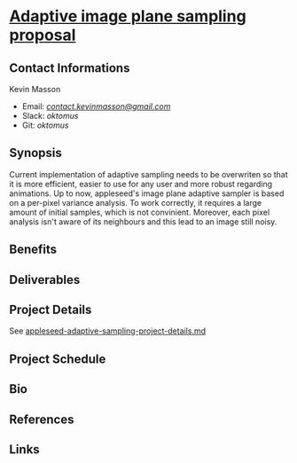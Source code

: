 # [Adaptive image plane sampling proposal](appleseed-adaptive-sampling-project.md)

## Contact Informations 

Kevin Masson
- Email: *[contact.kevinmasson@gmail.com](contact.kevinmasson@gmail.com)*
- Slack: *oktomus*
- Git: *oktomus*

## Synopsis

Current implementation of adaptive sampling needs to be overwriten so that it is more efficient, easier to use for any user and more robust regarding animations. Up to now, appleseed's image plane adaptive sampler is based on a per-pixel variance analysis. To work correctly, it requires a large amount of initial samples, which is not convinient. Moreover, each pixel analysis isn't aware of its neighbours and this lead to an image still noisy.

## Benefits

## Deliverables

## Project Details

See [appleseed-adaptive-sampling-project-details.md](appleseed-adaptive-sampling-project-details.md)

## Project Schedule

## Bio

## References

## Links

